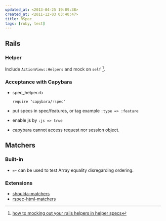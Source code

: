 ```yaml
---
updated_at: <2013-04-25 19:09:38>
created_at: <2011-12-03 03:40:47>
title: RSpec
tags: [ruby, test]
---
```


Rails
-----

### Helper ###

Include `ActionView::Helpers` and mock on `self` [^1].

### Acceptance with Capybara ###


-   spec_helper.rb

        require 'capybara/rspec'

-   put specs in spec/features, or tag example `:type => :feature`
-   enable js by `:js => true`
-   capybara cannot access request nor session object.

Matchers
--------

### Built-in ###

-   `=~` can be used to test Array equality disregarding ordering.

### Extensions ###

-   [shoulda-matchers](https://github.com/thoughtbot/shoulda-matchers)
-   [rspec-html-matchers](https://github.com/kucaahbe/rspec-html-matchers)

[^1]: [how to mocking out your rails helpers in helper specs](http://openmonkey.com/2008/03/19/mocking-out-your-rails-helpers-in-helper-specs)
